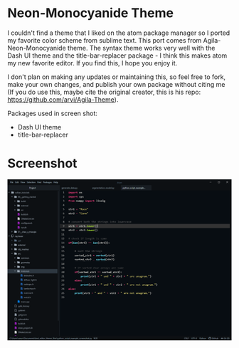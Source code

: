# Neon-Monocyanide Theme

I couldn't find a theme that I liked on the atom package manager so I ported my favorite color scheme from sublime text. This port comes from Agila-Neon-Monocyanide theme. The syntax theme works very well with the Dash UI theme and the title-bar-replacer package - I think this makes atom my new favorite editor. If you find this, I hope you enjoy it.

I don't plan on making any updates or maintaining this, so feel free to fork, make your own changes, and publish your own package without citing me (If you do use this, maybe cite the original creator, this is his repo: https://github.com/arvi/Agila-Theme).

Packages used in screen shot:
- Dash UI theme
- title-bar-replacer

# Screenshot
![A screenshot of your theme](https://github.com/varung2/atom-neon-monocynaide/blob/master/Screenshot%202021-06-11%20200523.png)
<!-- (https://f.cloud.github.com/assets/69169/2289498/4c3cb0ec-a009-11e3-8dbd-077ee11741e5.gif) -->
